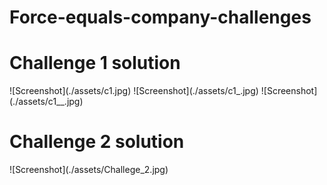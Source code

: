 
# Force-equals-company-challenges
<h1>Challenge 1 solution</h1>
![Screenshot](./assets/c1.jpg)
![Screenshot](./assets/c1_.jpg)
![Screenshot](./assets/c1__.jpg)
<h1>Challenge 2 solution</h1>
![Screenshot](./assets/Challege_2.jpg)
